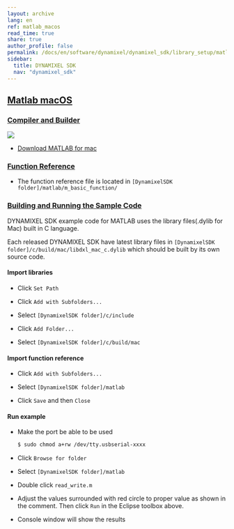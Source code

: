 ```yaml
---
layout: archive
lang: en
ref: matlab_macos
read_time: true
share: true
author_profile: false
permalink: /docs/en/software/dynamixel/dynamixel_sdk/library_setup/matlab_macos/dummy_dummy_dummy
sidebar:
  title: DYNAMIXEL SDK
  nav: "dynamixel_sdk"
---
```


<style>body {counter-reset: h1 4 !important;}</style>
<div style="counter-reset: h2 15"></div>

<!--[dummy Header 1]>
  <h1 id="library-setup"><a href="#library-setup">Library Setup</a></h1>
<![end dummy Header 1]-->

## [Matlab macOS](#matlab-macos)

### [Compiler and Builder](#compiler-and-builder)

![](/assets/images/sw/sdk/dynamixel_sdk/library_setup/matlab/matlab.png)

* [Download MATLAB for mac](http://www.mathworks.com/index.html?s_tid=gn_loc_drop)
<!--
  ![](/assets/images/sw/sdk/dynamixel_sdk/library_setup/matlab/mac/library_file/a1.png)
-->
<!--
  ![](/assets/images/sw/sdk/dynamixel_sdk/library_setup/matlab/mac/library_file/a2.png)
-->

### [Function Reference](#function-reference)

* The function reference file is located in `[DynamixelSDK folder]/matlab/m_basic_function/`
<!--
  ![](/assets/images/sw/sdk/dynamixel_sdk/library_setup/matlab/mac/library_file/2.png)
-->
<!--
  ![](/assets/images/sw/sdk/dynamixel_sdk/library_setup/matlab/mac/library_file/3.png)
-->
<!--
  ![](/assets/images/sw/sdk/dynamixel_sdk/library_setup/matlab/mac/library_file/1.png)
-->

### [Building and Running the Sample Code](#building-and-running-the-sample-code)

DYNAMIXEL SDK example code for MATLAB uses the library files(.dylib for Mac) built in C language.

Each released DYNAMIXEL SDK have latest library files in `[DynamixelSDK folder]/c/build/mac/libdxl_mac_c.dylib` which should be built by its own source code.

#### Import libraries

* Click `Set Path`
<!--
  ![](/assets/images/sw/sdk/dynamixel_sdk/library_setup/matlab/mac/sample_code/1.png)
-->

* Click `Add with Subfolders...`
<!--
  ![](/assets/images/sw/sdk/dynamixel_sdk/library_setup/matlab/mac/sample_code/2.png)
-->

* Select `[DynamixelSDK folder]/c/include`
<!--
  ![](/assets/images/sw/sdk/dynamixel_sdk/library_setup/matlab/mac/sample_code/3.png)
-->

* Click `Add Folder...`
<!--
  ![](/assets/images/sw/sdk/dynamixel_sdk/library_setup/matlab/mac/sample_code/4.png)
-->

* Select `[DynamixelSDK folder]/c/build/mac`
<!--
  ![](/assets/images/sw/sdk/dynamixel_sdk/library_setup/matlab/mac/sample_code/5.png)
-->

#### Import function reference

* Click `Add with Subfolders...`
<!--
  ![](/assets/images/sw/sdk/dynamixel_sdk/library_setup/matlab/mac/sample_code/6.png)
-->

* Select `[DynamixelSDK folder]/matlab`
<!--
  ![](/assets/images/sw/sdk/dynamixel_sdk/library_setup/matlab/mac/sample_code/7.png)
-->

* Click `Save` and then `Close`
<!--
  ![](/assets/images/sw/sdk/dynamixel_sdk/library_setup/matlab/mac/sample_code/8.png)
-->

#### Run example

* Make the port be able to be used

  ```bash
  $ sudo chmod a+rw /dev/tty.usbserial-xxxx
  ```
<!--
  ![](/assets/images/sw/sdk/dynamixel_sdk/library_setup/matlab/mac/sample_code/16.png)
-->

* Click `Browse for folder`
<!--
  ![](/assets/images/sw/sdk/dynamixel_sdk/library_setup/matlab/mac/sample_code/9.png)
-->

* Select `[DynamixelSDK folder]/matlab`
<!--
  ![](/assets/images/sw/sdk/dynamixel_sdk/library_setup/matlab/mac/sample_code/10.png)
-->

* Double click `read_write.m`
<!--
  ![](/assets/images/sw/sdk/dynamixel_sdk/library_setup/matlab/mac/sample_code/11.png)
-->

* Adjust the values surrounded with red circle to proper value as shown in the comment. Then click `Run` in the Eclipse toolbox above. 
<!--
  ![](/assets/images/sw/sdk/dynamixel_sdk/library_setup/matlab/mac/sample_code/12.png)
-->

* Console window will show the results 
<!--
  ![](/assets/images/sw/sdk/dynamixel_sdk/library_setup/matlab/mac/sample_code/13.png)
-->
